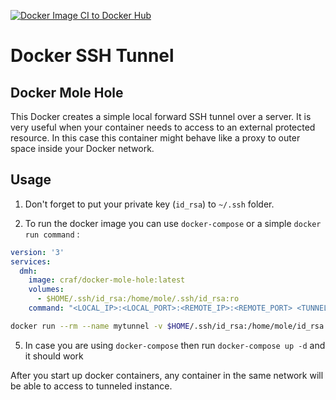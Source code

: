[![Docker Image CI to Docker Hub](https://github.com/craph/docker-mole-hole/actions/workflows/docker-image.yml/badge.svg)](https://github.com/craph/docker-mole-hole/actions/workflows/docker-image.yml)
# Docker SSH Tunnel

## Docker Mole Hole

This Docker creates a simple local forward SSH tunnel over a server. It is very useful when your container needs to access to an external protected resource. In this case this container might behave like a proxy to outer space inside your Docker network.

## Usage

1. Don't forget to put your private key (`id_rsa`) to `~/.ssh` folder.

2. To run the docker image you can use `docker-compose` or a simple `docker run command` :

```yaml
version: '3'
services:
  dmh:
    image: craf/docker-mole-hole:latest
    volumes:
      - $HOME/.ssh/id_rsa:/home/mole/.ssh/id_rsa:ro
    command: "<LOCAL_IP>:<LOCAL_PORT>:<REMOTE_IP>:<REMOTE_PORT> <TUNNEL_HOST> -p <CUSTOM_TUNNEL_PORT>"
```

```bash
docker run --rm --name mytunnel -v $HOME/.ssh/id_rsa:/home/mole/id_rsa:ro craf/docker-mole-hole:latest *:<LOCAL_PORT>:<REMOTE_IP>:<REMOTE_PORT> <TUNNEL_HOST> -p <CUSTOM_TUNNEL_PORT>
```

5. In case you are using `docker-compose` then run `docker-compose up -d` and it should work

After you start up docker containers, any container in the same network will be able to access to tunneled instance.
